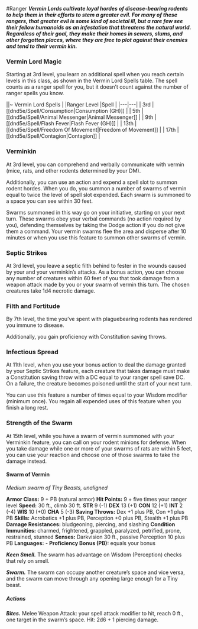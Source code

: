 #Ranger
***Vermin Lords cultivate loyal hordes of disease-bearing rodents to help them in their efforts to stem a greater evil. For many of these rangers, that greater evil is some kind of societal ill, but a rare few see their fellow humanoids as an infestation that threatens the natural world. Regardless of their goal, they make their homes in sewers, slums, and other forgotten places, where they are free to plot against their enemies and tend to their vermin kin.***

### Vermin Lord Magic
Starting at 3rd level, you learn an additional spell when you reach certain levels in this class, as shown in the Vermin Lord Spells table. The spell counts as a ranger spell for you, but it doesn’t count against the number of ranger spells you know.

||~ Vermin Lord Spells |
|Ranger Level |Spell |
|---|---|
| 3rd | [[dnd5e/Spell/Consumption\|Consumption (GH)]] |
| 5th | [[dnd5e/Spell/Animal Messenger\|Animal Messenger]] |
| 9th | [[dnd5e/Spell/Flash Fever\|Flash Fever (GH)]] |
| 13th | [[dnd5e/Spell/Freedom Of Movement\|Freedom of Movement]] |
| 17th | [[dnd5e/Spell/Contagion\|Contagion]] |

### Verminkin
At 3rd level, you can comprehend and verbally communicate with vermin (mice, rats, and other rodents determined by your DM).

Additionally, you can use an action and expend a spell slot to summon rodent hordes. When you do, you summon a number of swarms of vermin equal to twice the level of spell slot expended. Each swarm is summoned to a space you can see within 30 feet.

Swarms summoned in this way go on your initiative, starting on your next turn. These swarms obey your verbal commands (no action required by you), defending themselves by taking the Dodge action if you do not give them a command. Your vermin swarms flee the area and disperse after 10 minutes or when you use this feature to summon other swarms of vermin.

### Septic Strikes
At 3rd level, you leave a septic filth behind to fester in the wounds caused by your and your verminkin’s attacks. As a bonus action, you can choose any number of creatures within 60 feet of you that took damage from a weapon attack made by you or your swarm of vermin this turn. The chosen creatures take 1d4 necrotic damage.

### Filth and Fortitude
By 7th level, the time you’ve spent with plaguebearing rodents has rendered you immune to disease.

Additionally, you gain proficiency with Constitution saving throws.

### Infectious Spread
At 11th level, when you use your bonus action to deal the damage granted by your Septic Strikes feature, each creature that takes damage must make a Constitution saving throw with a DC equal to your ranger spell save DC. On a failure, the creature becomes poisoned until the start of your next turn.

You can use this feature a number of times equal to your Wisdom modifier (minimum once). You regain all expended uses of this feature when you finish a long rest.

### Strength of the Swarm
At 15th level, while you have a swarm of vermin summoned with your Verminkin feature, you can call on your rodent minions for defense. When you take damage while one or more of your swarms of rats are within 5 feet, you can use your reaction and choose one of those swarms to take the damage instead.

#### **Swarm of Vermin**
*Medium swarm of Tiny Beasts, unaligned*

**Armor Class:** 9 + PB (natural armor)
**Hit Points:** 9 + five times your ranger level
**Speed:** 30 ft., climb 30 ft.
**STR** 9 (-1) **DEX** 13 (+1) **CON** 12 (+1) **INT** 2 (-4) **WIS** 10 (+0) **CHA** 5 (-3)
**Saving Throws:** Dex +1 plus PB, Con +1 plus PB
**Skills:** Acrobatics +1 plus PB, Perception +0 plus PB, Stealth +1 plus PB
**Damage Resistances:** bludgeoning, piercing, and slashing
**Condition Immunities:** charmed, frightened, grappled, paralyzed, petrified, prone, restrained, stunned
**Senses:** Darkvision 30 ft., passive Perception 10 plus PB
**Languages:** -
**Proficiency Bonus (PB):** equals your bonus

***Keen Smell.*** The swarm has advantage on Wisdom (Perception) checks that rely on smell.

***Swarm.*** The swarm can occupy another creature’s space and vice versa, and the swarm can move through any opening large enough for a Tiny beast.

##### Actions
***Bites.***  Melee Weapon Attack: your spell attack modifier to hit, reach 0 ft., one target in the swarm’s space. Hit: 2d6 + 1 piercing damage.